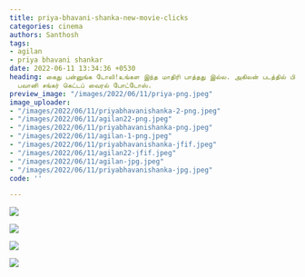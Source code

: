 ```yaml
---
title: priya-bhavani-shanka-new-movie-clicks
categories: cinema
authors: Santhosh
tags:
- agilan
- priya bhavani shankar
date: 2022-06-11 13:34:36 +0530
heading: கைது பன்னுங்க டோலி!உங்கள இந்த மாதிரி பாத்தது இல்ல. அகிலன் படத்தில் பிரியா
  பவானி சங்கர் கெட்டப் வைரல் போட்டோஸ்.
preview_image: "/images/2022/06/11/priya-png.jpeg"
image_uploader:
- "/images/2022/06/11/priyabhavanishanka-2-png.jpeg"
- "/images/2022/06/11/agilan22-png.jpeg"
- "/images/2022/06/11/priyabhavanishanka-png.jpeg"
- "/images/2022/06/11/agilan-1-png.jpeg"
- "/images/2022/06/11/priyabhavanishanka-jfif.jpeg"
- "/images/2022/06/11/agilan22-jfif.jpeg"
- "/images/2022/06/11/agilan-jpg.jpeg"
- "/images/2022/06/11/priyabhavanishanka-jpg.jpeg"
code: ''

---
```

![](/images/2022/06/11/agilan22-png.jpeg)

![](/images/2022/06/11/priyabhavanishanka-2-png.jpeg)

![](/images/2022/06/11/priyabhavanishanka-png.jpeg)

![](/images/2022/06/11/agilan-1-png.jpeg)

